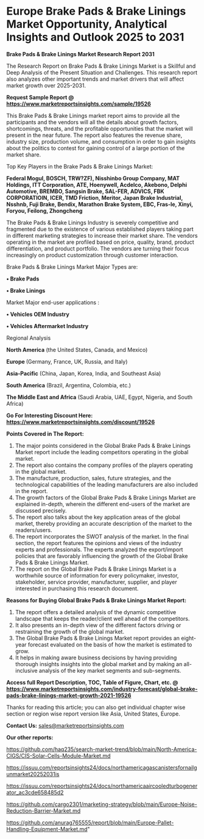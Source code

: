 # Europe Brake Pads & Brake Linings Market Opportunity, Analytical Insights and Outlook 2025 to 2031

<strong>Brake Pads & Brake Linings Market Research Report 2031</strong>

The Research Report on Brake Pads & Brake Linings Market is a Skillful and Deep Analysis of the Present Situation and Challenges. This research report also analyzes other important trends and market drivers that will affect market growth over 2025-2031.

<strong>Request Sample Report @ <a href=https://www.marketreportsinsights.com/sample/19526>https://www.marketreportsinsights.com/sample/19526</a></strong>

This Brake Pads & Brake Linings market report aims to provide all the participants and the vendors will all the details about growth factors, shortcomings, threats, and the profitable opportunities that the market will present in the near future. The report also features the revenue share, industry size, production volume, and consumption in order to gain insights about the politics to contest for gaining control of a large portion of the market share.

Top Key Players in the Brake Pads & Brake Linings Market:

<strong>Federal Mogul, BOSCH, TRW?ZF), Nisshinbo Group Company, MAT Holdings, ITT Corporation, ATE, Hoenywell, Acdelco, Akebono, Delphi Automotive, BREMBO, Sangsin Brake, SAL-FER, ADVICS, FBK CORPORATIOIN, ICER, TMD Friction, Meritor, Japan Brake Industrial, Nsshnb, Fuji Brake, Bendix, Marathon Brake System, EBC, Fras-le, Xinyi, Foryou, Feilong, Zhongcheng</strong>

The Brake Pads & Brake Linings Industry is severely competitive and fragmented due to the existence of various established players taking part in different marketing strategies to increase their market share. The vendors operating in the market are profiled based on price, quality, brand, product differentiation, and product portfolio. The vendors are turning their focus increasingly on product customization through customer interaction.

Brake Pads & Brake Linings Market Major Types are:

<strong>• Brake Pads

• Brake Linings</strong>

Market Major end-user applications :

<strong>• Vehicles OEM Industry

• Vehicles Aftermarket Industry</strong>

Regional Analysis

</u><strong><b>North America</b></strong> (the United States, Canada, and Mexico)

<strong><b>Europe </b></strong>(Germany, France, UK, Russia, and Italy)

<strong><b>Asia-Pacific</b></strong> (China, Japan, Korea, India, and Southeast Asia)

<strong><b>South America</b></strong> (Brazil, Argentina, Colombia, etc.)

<strong><b>The Middle East and Africa</b></strong> (Saudi Arabia, UAE, Egypt, Nigeria, and South Africa)

<strong>Go For Interesting Discount Here: <a href=https://www.marketreportsinsights.com/discount/19526>https://www.marketreportsinsights.com/discount/19526</a></strong>

<strong>Points Covered in The Report:</strong>
<ol>
  <li>The major points considered in the Global Brake Pads & Brake Linings Market report include the leading competitors operating in the global market.</li>
  <li>The report also contains the company profiles of the players operating in the global market.</li>
  <li>The manufacture, production, sales, future strategies, and the technological capabilities of the leading manufacturers are also included in the report.</li>
  <li>The growth factors of the Global Brake Pads & Brake Linings Market are explained in-depth, wherein the different end-users of the market are discussed precisely.</li>
  <li>The report also talks about the key application areas of the global market, thereby providing an accurate description of the market to the readers/users.</li>
  <li>The report incorporates the SWOT analysis of the market. In the final section, the report features the opinions and views of the industry experts and professionals. The experts analyzed the export/import policies that are favorably influencing the growth of the Global Brake Pads & Brake Linings Market.</li>
  <li>The report on the Global Brake Pads & Brake Linings Market is a worthwhile source of information for every policymaker, investor, stakeholder, service provider, manufacturer, supplier, and player interested in purchasing this research document.</li>
</ol>
<strong>Reasons for Buying Global Brake Pads & Brake Linings Market Report:</strong>

<ol>
  <li>The report offers a detailed analysis of the dynamic competitive landscape that keeps the reader/client well ahead of the competitors.</li>
  <li>It also presents an in-depth view of the different factors driving or restraining the growth of the global market.</li>
  <li>The Global Brake Pads & Brake Linings Market report provides an eight-year forecast evaluated on the basis of how the market is estimated to grow.</li>
  <li>It helps in making aware business decisions by having providing thorough insights insights into the global market and by making an all-inclusive analysis of the key market segments and sub-segments.</li>
</ol>
<strong>Access full Report Description, TOC, Table of Figure, Chart, etc. @ <a href=https://www.marketreportsinsights.com/industry-forecast/global-brake-pads-brake-linings-market-growth-2021-19526>https://www.marketreportsinsights.com/industry-forecast/global-brake-pads-brake-linings-market-growth-2021-19526</a></strong>


Thanks for reading this article; you can also get individual chapter wise section or region wise report version like Asia, United States, Europe.

<strong>Contact Us:</strong>
sales@marketreportsinsights.com

<strong>Our other reports:</strong>

<a href=https://github.com/haq235/search-market-trend/blob/main/North-America-CIGS/CIS-Solar-Cells-Module-Market.md>https://github.com/haq235/search-market-trend/blob/main/North-America-CIGS/CIS-Solar-Cells-Module-Market.md</a>

<a href=https://issuu.com/reportsinsights24/docs/northamericagascanistersfornailgunmarket20252031is>https://issuu.com/reportsinsights24/docs/northamericagascanistersfornailgunmarket20252031is</a>

<a href=https://issuu.com/reportsinsights24/docs/northamericaaircooledturbogenerator_ac3cde658485d2>https://issuu.com/reportsinsights24/docs/northamericaaircooledturbogenerator_ac3cde658485d2</a>

<a href=https://github.com/cargo2301/marketing-strategy/blob/main/Europe-Noise-Reduction-Barrier-Market.md>https://github.com/cargo2301/marketing-strategy/blob/main/Europe-Noise-Reduction-Barrier-Market.md</a>

<a href=https://github.com/anurag765555/report/blob/main/Europe-Pallet-Handling-Equipment-Market.md>https://github.com/anurag765555/report/blob/main/Europe-Pallet-Handling-Equipment-Market.md</a>"
